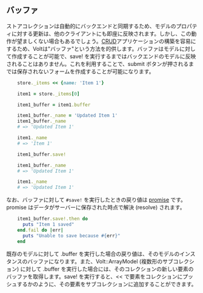 ## バッファ

ストアコレクションは自動的にバックエンドと同期するため、モデルのプロパティに対する更新は、他のクライアントにも即座に反映されます。しかし、この動作が望ましくない場合もあるでしょう。[CRUD](http://en.wikipedia.org/wiki/Create,_read,_update_and_delete)アプリケーションの構築を容易にするため、Voltは"バッファ"という方法を的供します。バッファはモデルに対して作成することが可能で、save! を実行するまではバックエンドのモデルに反映されることはありません。これを利用することで、submit ボタンが押されるまでは保存されないフォームを作成することが可能になります。

```ruby
    store._items << {name: 'Item 1'}

    item1 = store._items[0]

    item1_buffer = item1.buffer

    item1_buffer._name = 'Updated Item 1'
    item1_buffer._name
    # => 'Updated Item 1'

    item1._name
    # => 'Item 1'

    item1_buffer.save!

    item1_buffer._name
    # => 'Updated Item 1'

    item1._name
    # => 'Updated Item 1'
```

なお、バッファに対して ```#save!``` を実行したときの戻り値は [promise](http://opalrb.org/blog/2014/05/07/promises-in-opal/) です。promise はデータがサーバーに保存された時点で解決 (resolve) されます。

```ruby
    item1_buffer.save!.then do
      puts "Item 1 saved"
    end.fail do |err|
      puts "Unable to save because #{err}"
    end
```

既存のモデルに対して .buffer を実行した場合の戻り値は、そのモデルのインスタンスのバッファになります。また、Volt::ArrayModel (複数形のサブコレクション) に対して .buffer を実行した場合には、そのコレクションの新しい要素のバッファを取得します。save! を実行すると、<< で要素をコレクションにプッシュするかのように、その要素をサブコレクションに追加することができます。
